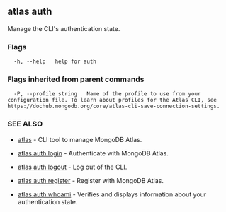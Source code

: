 ## atlas auth

Manage the CLI's authentication state.






### Flags

```
  -h, --help   help for auth

```


### Flags inherited from parent commands

```
  -P, --profile string   Name of the profile to use from your configuration file. To learn about profiles for the Atlas CLI, see https://dochub.mongodb.org/core/atlas-cli-save-connection-settings.

```

### SEE ALSO


* [atlas](atlas.md)	- CLI tool to manage MongoDB Atlas.

* [atlas auth login](atlas_auth_login.md)	- Authenticate with MongoDB Atlas.

* [atlas auth logout](atlas_auth_logout.md)	- Log out of the CLI.

* [atlas auth register](atlas_auth_register.md)	- Register with MongoDB Atlas.

* [atlas auth whoami](atlas_auth_whoami.md)	- Verifies and displays information about your authentication state.



